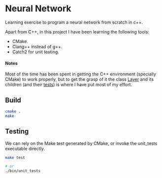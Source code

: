 Neural Network
==============

Learning exercise to program a neural network from scratch in c++.

Apart from C++, in this project I have been learning the following tools:
 - CMake.
 - Clang++ instead of g++.
 - Catch2 for unit testing.


#### Notes

Most of the time has been spent in getting the C++ environment (specially CMake) to
work properly, but to get the grasp of it the class [Layer](src/main/Layer.cpp)
and its children (and their [tests](src/test/layerTest.cpp)) is where I have put most of my effort.


## Build

```bash
cmake .
make
```

## Testing
We can rely on the Make test generated by CMake, or invoke the unit_tests executable directly.

```bash
make test

# or
./bin/unit_tests
```
